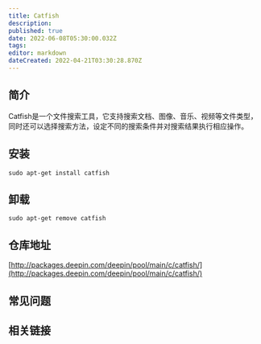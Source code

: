 ```yaml
---
title: Catfish
description: 
published: true
date: 2022-06-08T05:30:00.032Z
tags: 
editor: markdown
dateCreated: 2022-04-21T03:30:28.870Z
---
```


## 简介

Catfish是一个文件搜索工具，它支持搜索文档、图像、音乐、视频等文件类型，同时还可以选择搜索方法，设定不同的搜索条件并对搜索结果执行相应操作。

## 安装

`sudo apt-get install catfish`

## 卸载

`sudo apt-get remove catfish`

## 仓库地址

[http://packages.deepin.com/deepin/pool/main/c/catfish/](http://packages.deepin.com/deepin/pool/main/c/catfish/)

## 常见问题

## 相关链接
